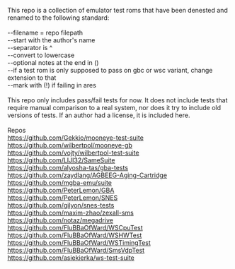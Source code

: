 This repo is a collection of emulator test roms that have been denested and renamed to the following standard:<br>
<br>
--filename = repo filepath<br>
--start with the author's name<br>
--separator is ^<br>
--convert to lowercase<br>
--optional notes at the end in ()<br>
--if a test rom is only supposed to pass on gbc or wsc variant, change extension to that<br>
--mark with (!) if failing in ares<br>
<br>
This repo only includes pass/fail tests for now. It does not include tests that require manual comparison to a real system, nor does it try to include old versions of tests. If an author had a license, it is included here.<br>
<br>
Repos<br>
https://github.com/Gekkio/mooneye-test-suite<br>
https://github.com/wilbertpol/mooneye-gb<br>
https://github.com/vojty/wilbertpol-test-suite<br>
https://github.com/LIJI32/SameSuite<br>
https://github.com/alyosha-tas/gba-tests<br>
https://github.com/zaydlang/AGBEEG-Aging-Cartridge<br>
https://github.com/mgba-emu/suite<br>
https://github.com/PeterLemon/GBA<br>
https://github.com/PeterLemon/SNES<br>
https://github.com/gilyon/snes-tests<br>
https://github.com/maxim-zhao/zexall-sms<br>
https://github.com/notaz/megadrive<br>
https://github.com/FluBBaOfWard/WSCpuTest<br>
https://github.com/FluBBaOfWard/WSHWTest<br>
https://github.com/FluBBaOfWard/WSTimingTest<br>
https://github.com/FluBBaOfWard/SmsVdpTest<br>
https://github.com/asiekierka/ws-test-suite<br>
